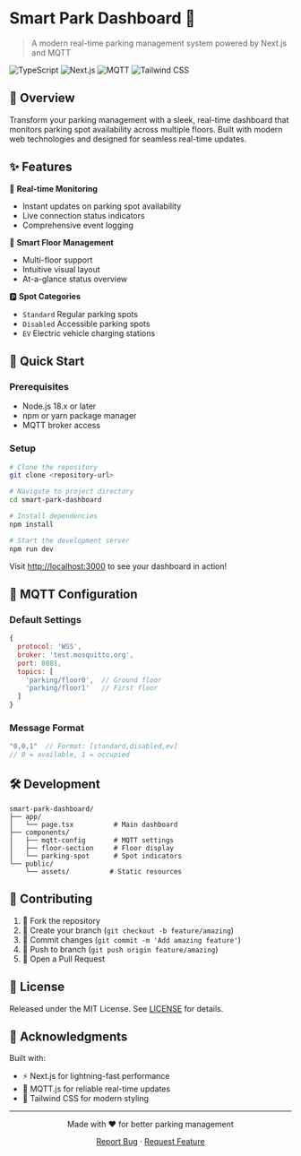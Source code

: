 # Smart Park Dashboard 🚗

> A modern real-time parking management system powered by Next.js and MQTT

![TypeScript](https://img.shields.io/badge/TypeScript-007ACC?style=for-the-badge&logo=typescript&logoColor=white)
![Next.js](https://img.shields.io/badge/Next.js-000000?style=for-the-badge&logo=nextdotjs&logoColor=white)
![MQTT](https://img.shields.io/badge/MQTT-660066?style=for-the-badge&logo=mqtt&logoColor=white)
![Tailwind CSS](https://img.shields.io/badge/Tailwind_CSS-38B2AC?style=for-the-badge&logo=tailwind-css&logoColor=white)

## 🌟 Overview

Transform your parking management with a sleek, real-time dashboard that monitors parking spot availability across multiple floors. Built with modern web technologies and designed for seamless real-time updates.

## ✨ Features

🔄 **Real-time Monitoring**
- Instant updates on parking spot availability
- Live connection status indicators
- Comprehensive event logging

🏢 **Smart Floor Management**
- Multi-floor support
- Intuitive visual layout
- At-a-glance status overview

🅿️ **Spot Categories**
- `Standard` Regular parking spots
- `Disabled` Accessible parking spots
- `EV` Electric vehicle charging stations

## 🚀 Quick Start

### Prerequisites

- Node.js 18.x or later
- npm or yarn package manager
- MQTT broker access

### Setup

```bash
# Clone the repository
git clone <repository-url>

# Navigate to project directory
cd smart-park-dashboard

# Install dependencies
npm install

# Start the development server
npm run dev
```

Visit [http://localhost:3000](http://localhost:3000) to see your dashboard in action!

## 🔌 MQTT Configuration

### Default Settings
```javascript
{
  protocol: 'WSS',
  broker: 'test.mosquitto.org',
  port: 8081,
  topics: [
    'parking/floor0',  // Ground floor
    'parking/floor1'   // First floor
  ]
}
```

### Message Format
```javascript
"0,0,1"  // Format: [standard,disabled,ev]
// 0 = available, 1 = occupied
```

## 🛠️ Development

```plaintext
smart-park-dashboard/
├── app/
│   └── page.tsx          # Main dashboard
├── components/
│   ├── mqtt-config       # MQTT settings
│   ├── floor-section     # Floor display
│   └── parking-spot      # Spot indicators
└── public/
    └── assets/          # Static resources
```

## 🤝 Contributing

1. 🍴 Fork the repository
2. 🌿 Create your branch (`git checkout -b feature/amazing`)
3. 💭 Commit changes (`git commit -m 'Add amazing feature'`)
4. 🚀 Push to branch (`git push origin feature/amazing`)
5. 🔄 Open a Pull Request

## 📜 License

Released under the MIT License. See [LICENSE](LICENSE) for details.

## 💫 Acknowledgments

Built with:
- ⚡ Next.js for lightning-fast performance
- 🔄 MQTT.js for reliable real-time updates
- 🎨 Tailwind CSS for modern styling

---

<div align="center">

Made with ❤️ for better parking management

[Report Bug](https://github.com/yourusername/smart-park-dashboard/issues) · [Request Feature](https://github.com/yourusername/smart-park-dashboard/issues)

</div>